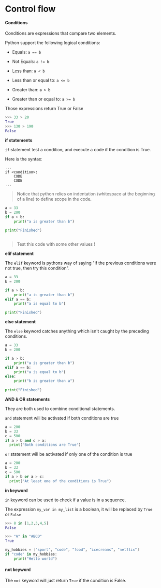 # Control flow 

#### Conditions

Conditions are expressions that compare two elements.

Python support the following logical conditions:

- Equals: `a == b`

- Not Equals: `a != b`

- Less than: `a < b`

- Less than or equal to: `a <= b`

- Greater than: `a > b`

- Greater than or equal to: `a >= b`

  

Those expressions return True or False 

```python 
>>> 33 > 20
True
>>> 130 > 190
False
```



**if statements**

`if` statement test a condition, and execute a code if the condition is True.

Here is the syntax: 

```
...
if <condition>:
    CODE
    CODE
...   
```



>  Notice that python relies on indentation (whitespace at the beginning of a line) to define scope in the code.

```python
a = 33
b = 200
if a > b:
    print("a is greater than b")
    
print("Finished")
    
```

> Test this code with some other values !



**elif statement**

The `elif` keyword is pythons way of saying "if the previous conditions were not true, then try this condition".

```python
a = 33
b = 200

if a > b:
    print("a is greater than b")
elif a == b:
    print("a is equal to b")

print("Finished")
```



**else statement**

The `else` keyword catches anything which isn't caught by the preceding conditions.

```python
a = 33
b = 200

if a > b:
    print("a is greater than b")
elif a == b:
    print("a is equal to b")
else:
    print("b is greater than a")
    
print("Finished")
```



**AND & OR statements**

They are both used to combine conditional statements.

`and` statement will be activated if both conditions are true

```python
a = 200
b = 33
c = 500
if a > b and c > a:
  print("Both conditions are True")
```

`or` statement will be activated if only one of the condition is true

```python
a = 200
b = 33
c = 500
if a > b or a > c:
  print("At least one of the conditions is True")
```



**in keyword**

`in` keyword can be used to check if a value is in a sequence.

The expression `my_var in my_list` is a boolean, it will be replaced by `True` or `False`

```python
>>> 8 in [1,2,3,4,5]
False

>>> "A" in "ABCD"
True
```



```python
my_hobbies = ["sport", "code", "food", "icecreams", "netflix"]
if "code" in my_hobbies:
    print("Hello world")
```


#### not keyword

The `not` keyword will just return `True` if the condition is False.
